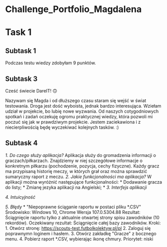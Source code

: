 # **Challenge_Portfolio_Magdalena**

# **Task 1**
## Subtask 1
Podczas testu wiedzy zdobyłam 9 punktów.
## Subtask 3
Cześć świecie DareIT! :upside_down_face:

Nazywam się Magda i od dłuższego czasu staram się wejść w świat testowania. Droga jest dość wyboista, jednak bardzo interesująca. 
Wziełam udział w projekcie, bo lubię nowe wyzwania. Od naszych cotygodniowych spotkań i zadań oczekuję ogromu praktycznej wiedzy, 
która pozwoli mi poczuć się jak w prawdziwym projekcie. Jestem zaciekawiona i z niecierpliwością będę wyczekiwać kolejnych tasków. :)
## Subtask 4
*1. Do czego służy aplikacja?*
    Aplikacja służy do gromadzenia informacji o graczach/piłkarzach. Znajdziemy w niej szczegółowe informacje o konkretnym piłkarzu (pochodzenie, pozycja, cechy        fizyczne). Każdy gracz ma przypisaną historię meczy, w których grał oraz można sprawdzić sumaryczny raport z meczu.
*2. Jakie funkcjonalności ma aplikacja?*
    W aplikacji można wyróżnić następujące funkcjonalności:
    * Dodawanie gracza do listy;
    * Zmianę jezyka aplikacji na Angielski;
    * 
*3. Interfejs aplikacji*

*4. Intuicyjność*

*5. Błędy*
    * "Niepoprawne ściąganie raportu w postaci pliku *.CSV"
    Środowisko: Windows 10, Chrome Wersja 107.0.5304.88
    Rezultat: Ściągnięcie raportu tylko z aktualnie otwartej strony spisu zawodników (10 rekordów).
    Oczekiwany rezultat: Ściągnięcie całej bazy zawodników.
    Kroki: 
      1. Otwórz stronę: https://scouts-test.futbolkolektyw.pl/pl 
      2. Zaloguj się poprawnymn loginem i hasłem.
      3. Otwórz zakładkę "Gracze" z bocznego menu.
      4. Pobierz raport *.CSV, wybierając ikonę chmury.
    Priorytet: niski
    
